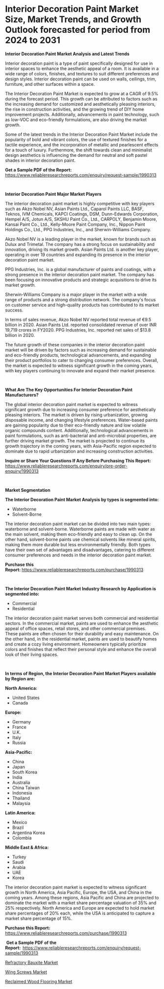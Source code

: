 <p><h1>Interior Decoration Paint Market Size, Market Trends, and Growth Outlook forecasted for period from 2024 to 2031</h1></p><p><strong>Interior Decoration Paint Market Analysis and Latest Trends</strong></p>
<p><p>Interior decoration paint is a type of paint specifically designed for use in interior spaces to enhance the aesthetic appeal of a room. It is available in a wide range of colors, finishes, and textures to suit different preferences and design styles. Interior decoration paint can be used on walls, ceilings, trim, furniture, and other surfaces within a space.</p><p>The Interior Decoration Paint Market is expected to grow at a CAGR of 9.5% during the forecast period. This growth can be attributed to factors such as the increasing demand for customized and aesthetically pleasing interiors, the rise in construction activities, and the growing trend of DIY home improvement projects. Additionally, advancements in paint technology, such as low-VOC and eco-friendly formulations, are also driving the market growth.</p><p>Some of the latest trends in the Interior Decoration Paint Market include the popularity of bold and vibrant colors, the use of textured finishes for a tactile experience, and the incorporation of metallic and pearlescent effects for a touch of luxury. Furthermore, the shift towards clean and minimalist design aesthetics is influencing the demand for neutral and soft pastel shades in interior decoration paint.</p></p>
<p><strong>Get a Sample PDF of the Report:&nbsp;</strong> <a href="https://www.reliableresearchreports.com/enquiry/request-sample/1990313">https://www.reliableresearchreports.com/enquiry/request-sample/1990313</a></p>
<p>&nbsp;</p>
<p><strong>Interior Decoration Paint Major Market Players</strong></p>
<p><p>The interior decoration paint market is highly competitive with key players such as Akzo Nobel NV, Asian Paints Ltd., Caparol Paints LLC, BASF, Teknos, IVM Chemicals, KAPCI Coatings, DSM, Dunn-Edwards Corporation, Hempel A/S, Jotun A/S, SKSHU Paint Co., Ltd., CARPOLY, Benjamin Moore, Kansai Paint Co., Ltd., Kelly-Moore Paint Company, Inc., Nippon Paint Holdings Co., Ltd., PPG Industries, Inc., and Sherwin-Williams Company.</p><p>Akzo Nobel NV is a leading player in the market, known for brands such as Dulux and Trimetal. The company has a strong focus on sustainability and innovation, driving its market growth. Asian Paints Ltd. is another key player, operating in over 19 countries and expanding its presence in the interior decoration paint market.</p><p>PPG Industries, Inc. is a global manufacturer of paints and coatings, with a strong presence in the interior decoration paint market. The company has been focusing on innovative products and strategic acquisitions to drive its market growth.</p><p>Sherwin-Williams Company is a major player in the market with a wide range of products and a strong distribution network. The company's focus on customer service and high-quality products has contributed to its market success.</p><p>In terms of sales revenue, Akzo Nobel NV reported total revenue of €9.5 billion in 2020. Asian Paints Ltd. reported consolidated revenue of over INR 19,719 crores in FY2020. PPG Industries, Inc. reported net sales of $13.8 billion in 2020.</p><p>The future growth of these companies in the interior decoration paint market will be driven by factors such as increasing demand for sustainable and eco-friendly products, technological advancements, and expanding their product portfolios to cater to changing consumer preferences. Overall, the market is expected to witness significant growth in the coming years, with key players continuing to innovate and expand their market presence.</p></p>
<p>&nbsp;</p>
<p><strong>What Are The Key Opportunities For Interior Decoration Paint Manufacturers?</strong></p>
<p><p>The global interior decoration paint market is expected to witness significant growth due to increasing consumer preference for aesthetically pleasing interiors. The market is driven by rising urbanization, growing disposable income, and changing lifestyle preferences. Water-based paints are gaining popularity due to their eco-friendly nature and low volatile organic compounds content. Additionally, technological advancements in paint formulations, such as anti-bacterial and anti-microbial properties, are further driving market growth. The market is projected to continue its growth trajectory in the coming years, with Asia-Pacific region expected to dominate due to rapid urbanization and increasing construction activities.</p></p>
<p><strong>Inquire or Share Your Questions If Any Before Purchasing This Report:</strong> <a href="https://www.reliableresearchreports.com/enquiry/pre-order-enquiry/1990313">https://www.reliableresearchreports.com/enquiry/pre-order-enquiry/1990313</a></p>
<p>&nbsp;</p>
<p><strong>Market Segmentation</strong></p>
<p><strong>The Interior Decoration Paint Market Analysis by types is segmented into:</strong></p>
<p><ul><li>Waterborne</li><li>Solvent-Borne</li></ul></p>
<p><p>The interior decoration paint market can be divided into two main types: waterborne and solvent-borne. Waterborne paints are made with water as the main solvent, making them eco-friendly and easy to clean up. On the other hand, solvent-borne paints use chemical solvents like mineral spirits, making them more durable but less environmentally friendly. Both types have their own set of advantages and disadvantages, catering to different consumer preferences and needs in the interior decoration paint market.</p></p>
<p><strong>Purchase this Report:&nbsp;</strong><a href="https://www.reliableresearchreports.com/purchase/1990313">https://www.reliableresearchreports.com/purchase/1990313</a></p>
<p>&nbsp;</p>
<p><strong>The Interior Decoration Paint Market Industry Research by Application is segmented into:</strong></p>
<p><ul><li>Commercial</li><li>Residential</li></ul></p>
<p><p>The interior decoration paint market serves both commercial and residential sectors. In the commercial market, paints are used to enhance the aesthetic appeal of office spaces, retail stores, and other commercial premises. These paints are often chosen for their durability and easy maintenance. On the other hand, in the residential market, paints are used to beautify homes and create a cozy living environment. Homeowners typically prioritize colors and finishes that reflect their personal style and enhance the overall look of their living spaces.</p></p>
<p>&nbsp;</p>
<p><strong>In terms of Region, the Interior Decoration Paint Market Players available by Region are:</strong></p>
<p>
    <p> <strong> North America: </strong>
        <ul>
            <li>United States</li>
            <li>Canada</li>
        </ul>
        </p> 
    <p> <strong> Europe: </strong>
        <ul>
            <li>Germany</li>
            <li>France</li>
            <li>U.K.</li>
            <li>Italy</li>
            <li>Russia</li>
        </ul>
        </p> 
    <p> <strong> Asia-Pacific: </strong>
        <ul>
            <li>China</li>
            <li>Japan</li>
            <li>South Korea</li>
            <li>India</li>
            <li>Australia</li>
            <li>China Taiwan</li>
            <li>Indonesia</li>
            <li>Thailand</li>
            <li>Malaysia</li>
        </ul>
        </p> 
    <p> <strong> Latin America: </strong>
        <ul>
            <li>Mexico</li>
            <li>Brazil</li>
            <li>Argentina Korea</li>
            <li>Colombia</li>
        </ul>
        </p> 
    <p> <strong> Middle East & Africa: </strong>
        <ul>
            <li>Turkey</li>
            <li>Saudi</li>
            <li>Arabia</li>
            <li>UAE</li>
            <li>Korea</li>
        </ul>
    </p>
    </p>
<p><p>The interior decoration paint market is expected to witness significant growth in North America, Asia Pacific, Europe, the USA, and China in the coming years. Among these regions, Asia Pacific and China are projected to dominate the market with a market share percentage valuation of 35% and 25% respectively. North America and Europe are expected to hold market share percentages of 20% each, while the USA is anticipated to capture a market share percentage of 15%.</p></p>
<p><strong>Purchase this Report: </strong><a href="https://www.reliableresearchreports.com/purchase/1990313">https://www.reliableresearchreports.com/purchase/1990313</a></p>
<p>&nbsp;<strong>Get a Sample PDF of the Report:&nbsp;&nbsp;</strong><a href="https://www.reliableresearchreports.com/enquiry/request-sample/1990313">https://www.reliableresearchreports.com/enquiry/request-sample/1990313</a></p>
<p><strong></strong></p>
<p><p><a href="https://github.com/singletonthaxterkelliehr2df/Market-Research-Report-List-1/blob/main/refractory-bauxite-market.md">Refractory Bauxite Market</a></p><p><a href="https://gentle-editor-9db.notion.site/Wing-Screws-Market-Size-Market-Trends-and-Growth-Outlook-forecasted-for-period-from-2024-to-2031-ddcb9da40aed405dbe518d699b3d9d5b">Wing Screws Market</a></p><p><a href="https://frill-swim-3cd.notion.site/Reclaimed-Wood-Flooring-Market-Size-Growth-and-Forecast-from-2024-2031-e8e1c9e7854c47f6b2c9367568abe1e2">Reclaimed Wood Flooring Market</a></p></p>